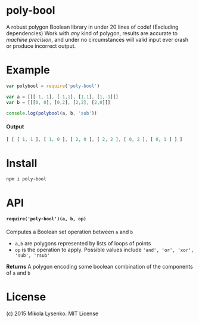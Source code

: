poly-bool
=========
A robust polygon Boolean library in under 20 lines of code! (Excluding dependencies)  Work with *any* kind of polygon, results are accurate to *machine precision*, and under no circumstances will valid input ever crash or produce incorrect output.

# Example

```javascript
var polybool = require('poly-bool')

var a = [[[-1,-1], [-1,1], [1,1], [1,-1]]]
var b = [[[0, 0], [0,2], [2,2], [2,0]]]

console.log(polybool(a, b, 'sub'))
```

#### Output

```javascript
[ [ [ 1, 1 ], [ 1, 0 ], [ 2, 0 ], [ 2, 2 ], [ 0, 2 ], [ 0, 1 ] ] ]
```

# Install

```
npm i poly-bool
```

# API

#### `require('poly-bool')(a, b, op)`
Computes a Boolean set operation between `a` and `b`

* `a,b` are polygons represented by lists of loops of points
* `op` is the operation to apply.  Possible values include `'and', 'or', 'xor', 'sub', 'rsub'`

**Returns** A polygon encoding some boolean combination of the components of `a` and `b`

# License
(c) 2015 Mikola Lysenko. MIT License
